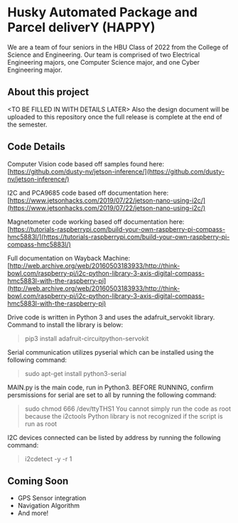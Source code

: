 # Husky Automated Package and Parcel deliverY (HAPPY)

We are a team of four seniors in the HBU Class of 2022 from the College of Science and Engineering. Our team is comprised of two Electrical Engineering majors, one Computer Science major, and one Cyber Engineering major.


## About this project

\<TO BE FILLED IN WITH DETAILS LATER>
Also the design document will be uploaded to this repository once the full release is complete at the end of the semester.


## Code Details
Computer Vision code based off samples found here: [https://github.com/dusty-nv/jetson-inference/](https://github.com/dusty-nv/jetson-inference/)

I2C and PCA9685 code based off documentation here: [https://www.jetsonhacks.com/2019/07/22/jetson-nano-using-i2c/](https://www.jetsonhacks.com/2019/07/22/jetson-nano-using-i2c/)

Magnetometer code working based off documentation here: [https://tutorials-raspberrypi.com/build-your-own-raspberry-pi-compass-hmc5883l/](https://tutorials-raspberrypi.com/build-your-own-raspberry-pi-compass-hmc5883l/)

Full documentation on Wayback Machine: [http://web.archive.org/web/20160503183933/http://think-bowl.com/raspberry-pi/i2c-python-library-3-axis-digital-compass-hmc5883l-with-the-raspberry-pi](http://web.archive.org/web/20160503183933/http://think-bowl.com/raspberry-pi/i2c-python-library-3-axis-digital-compass-hmc5883l-with-the-raspberry-pi)

Drive code is written in Python 3 and uses the adafruit_servokit library. Command to install the library is below:
> pip3 install adafruit-circuitpython-servokit

Serial communication utilizes pyserial which can be installed using the following command:
> sudo apt-get install python3-serial

MAIN.py is the main code, run in Python3. BEFORE RUNNING, confirm persmissions for serial are set to all by running the following command:
> sudo chmod 666 /dev/ttyTHS1
You cannot simply run the code as root because the i2ctools Python library is not recognized if the script is run as root

I2C devices connected can be listed by address by running the following command:
> i2cdetect -y -r 1

## Coming Soon

- GPS Sensor integration
- Navigation Algorithm
- And more!